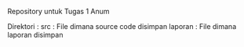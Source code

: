 Repository untuk Tugas 1 Anum

Direktori : 
	src 	: File dimana source code disimpan
	laporan	: File dimana laporan disimpan